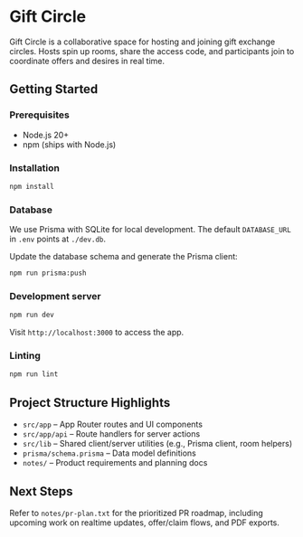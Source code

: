 # Gift Circle

Gift Circle is a collaborative space for hosting and joining gift exchange circles. Hosts spin up rooms, share the access code, and participants join to coordinate offers and desires in real time.

## Getting Started

### Prerequisites

- Node.js 20+
- npm (ships with Node.js)

### Installation

```bash
npm install
```

### Database

We use Prisma with SQLite for local development. The default `DATABASE_URL` in `.env` points at `./dev.db`.

Update the database schema and generate the Prisma client:

```bash
npm run prisma:push
```

### Development server

```bash
npm run dev
```

Visit `http://localhost:3000` to access the app.

### Linting

```bash
npm run lint
```

## Project Structure Highlights

- `src/app` – App Router routes and UI components
- `src/app/api` – Route handlers for server actions
- `src/lib` – Shared client/server utilities (e.g., Prisma client, room helpers)
- `prisma/schema.prisma` – Data model definitions
- `notes/` – Product requirements and planning docs

## Next Steps

Refer to `notes/pr-plan.txt` for the prioritized PR roadmap, including upcoming work on realtime updates, offer/claim flows, and PDF exports.
